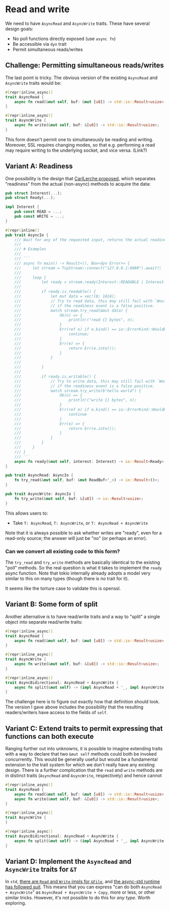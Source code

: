 # Read and write

We need to have `AsyncRead` and `AsyncWrite` traits. These have several design goals:

- No poll functions directly exposed (use `async fn`)
- Be accessible via `dyn` trait
- Permit simultaneous reads/writes

## Challenge: Permitting simultaneous reads/writes

The last point is tricky. The obvious version of the existing `AsyncRead` and `AsyncWrite` traits would be:

```rust
#[repr(inline_async)]
trait AsyncRead {
    async fn read(&mut self, buf: &mut [u8]) -> std::io::Result<usize>;
}

#[repr(inline_async)]
trait AsyncWrite {
    async fn write(&mut self, buf: &[u8]) -> std::io::Result<usize>;
}
```

This form doesn't permit one to simultaneously be reading and writing. Moreover, SSL requires changing modes, so that e.g. performing a read may require writing to the underlying socket, and vice versa. (Link?)

## Variant A: Readiness

One possibility is the design that [CarlLerche proposed](https://gist.github.com/carllerche/5d7037bd55dac1cb72891529a4ff1540), which separates "readiness" from the actual (non-async) methods to acquire the data:

````rust
pub struct Interest(...);
pub struct Ready(...);

impl Interest {
    pub const READ = ...;
    pub const WRITE = ...;
}

#[repr(inline)]
pub trait AsyncIo {
    /// Wait for any of the requested input, returns the actual readiness.
    ///
    /// # Examples
    ///
    /// ```
    /// async fn main() -> Result<(), Box<dyn Error>> {
    ///     let stream = TcpStream::connect("127.0.0.1:8080").await?;
    ///
    ///     loop {
    ///         let ready = stream.ready(Interest::READABLE | Interest::WRITABLE).await?;
    ///
    ///         if ready.is_readable() {
    ///             let mut data = vec![0; 1024];
    ///             // Try to read data, this may still fail with `WouldBlock`
    ///             // if the readiness event is a false positive.
    ///             match stream.try_read(&mut data) {
    ///                 Ok(n) => {
    ///                     println!("read {} bytes", n);
    ///                 }
    ///                 Err(ref e) if e.kind() == io::ErrorKind::WouldBlock => {
    ///                     continue;
    ///                 }
    ///                 Err(e) => {
    ///                     return Err(e.into());
    ///                 }
    ///             }
    ///
    ///         }
    ///
    ///         if ready.is_writable() {
    ///             // Try to write data, this may still fail with `WouldBlock`
    ///             // if the readiness event is a false positive.
    ///             match stream.try_write(b"hello world") {
    ///                 Ok(n) => {
    ///                     println!("write {} bytes", n);
    ///                 }
    ///                 Err(ref e) if e.kind() == io::ErrorKind::WouldBlock => {
    ///                     continue
    ///                 }
    ///                 Err(e) => {
    ///                     return Err(e.into());
    ///                 }
    ///             }
    ///         }
    ///     }
    /// }
    /// ```
    async fn ready(&mut self, interest: Interest) -> io::Result<Ready>;
}

pub trait AsyncRead: AsyncIo {
    fn try_read(&mut self, buf: &mut ReadBuf<'_>) -> io::Result<()>;
}

pub trait AsyncWrite: AsyncIo {
    fn try_write(&mut self, buf: &[u8]) -> io::Result<usize>;
}
````

This allows users to:

- Take `T: AsyncRead`, `T: AsyncWrite`, or `T: AsyncRead + AsyncWrite`

Note that it is always possible to ask whether writes are "ready", even for a read-only source; the answer will just be "no" (or perhaps an error).

### Can we convert all existing code to this form?

The `try_read` and `try_write` methods are basically identical to the existing "poll" methods. So the real question is what it takes to implement the `ready` async function. Note that tokio internally already adopts a model very similar to this on many types (though there is no trait for it).

It seems like the torture case to validate this is openssl.

## Variant B: Some form of split

Another alternative is to have read/write traits and a way to "split" a single object into separate read/write traits:

```rust
#[repr(inline_async)]
trait AsyncRead {
    async fn read(&mut self, buf: &mut [u8]) -> std::io::Result<usize>;
}

#[repr(inline_async)]
trait AsyncWrite {
    async fn write(&mut self, buf: &[u8]) -> std::io::Result<usize>;
}

#[repr(inline_async)]
trait AsyncBidirectional: AsyncRead + AsyncWrite {
    async fn split(&mut self) -> (impl AsyncRead + '_, impl AsyncWrite + '_)
}
```

The challenge here is to figure out exactly how that definition should look. The version I gave above includes the possibility that the resulting readers/writers have access to the fields of `self`.

## Variant C: Extend traits to permit expressing that functions can both execute

Ranging further out into unknowns, it is possible to imagine extending traits with a way to declare that two `&mut self` methods could both be invoked concurrently. This would be generally useful but would be a fundamental extension to the trait system for which we don't really have any existing design. There is a further complication that the `read` and `write` methods are in distinct traits (`AsyncRead` and `AsyncWrite`, respectively) and hence cannot

```rust
#[repr(inline_async)]
trait AsyncRead {
    async fn read(&mut self, buf: &mut [u8]) -> std::io::Result<usize>;
    async fn write(&mut self, buf: &[u8]) -> std::io::Result<usize>;
}

#[repr(inline_async)]
trait AsyncWrite {
}

#[repr(inline_async)]
trait AsyncBidirectional: AsyncRead + AsyncWrite {
    async fn split(&mut self) -> (impl AsyncRead + '_, impl AsyncWrite + '_)
}
```

## Variant D: Implement the `AsyncRead` and `AsyncWrite` traits for `&T`

In `std`, [there are `Read` and `Write` impls for `&File`](https://doc.rust-lang.org/std/fs/struct.File.html#impl-Read-1), and [the async-std runtime has followed suit](https://docs.rs/async-std/1.9.0/async_std/fs/struct.File.html#impl-Read-1). This means that you can express "can do both `AsyncRead + AsyncWrite`" as `AsyncRead + AsyncWrite + Copy`, more or less, or other similar tricks. However, it's not possible to do this for _any type_. Worth exploring.
